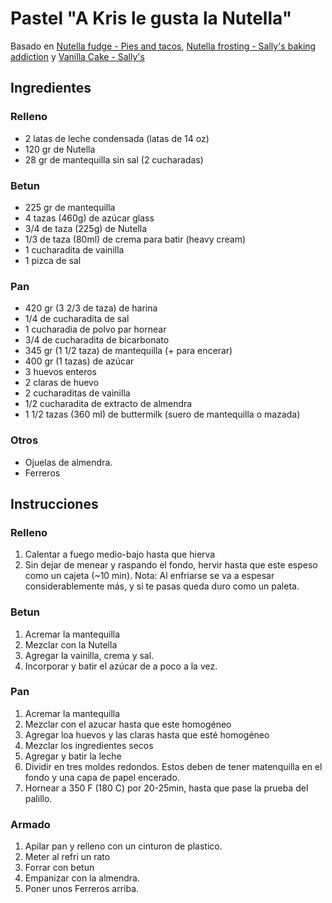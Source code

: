 # Pastel "A Kris le gusta la Nutella"

Basado en [Nutella fudge - Pies and tacos](https://www.piesandtacos.com/nutella-fudge/), [Nutella frosting - Sally's baking addiction](https://sallysbakingaddiction.com/nutella-frosting/) y [Vanilla Cake - Sally's](https://sallysbakingaddiction.com/vanilla-cake/)

## Ingredientes

### Relleno
- 2 latas de leche condensada (latas de 14 oz)
- 120 gr de Nutella
- 28 gr de mantequilla sin sal (2 cucharadas)

### Betun
- 225 gr de mantequilla
- 4 tazas (460g) de azúcar glass
- 3/4 de taza (225g) de Nutella
- 1/3 de taza (80ml) de crema para batir (heavy cream)
- 1 cucharadita de vainilla
- 1 pizca de sal

### Pan
- 420 gr (3 2/3 de taza) de harina
- 1/4 de cucharadita de sal
- 1 cucharadia de polvo par hornear
- 3/4 de cucharadita de bicarbonato
- 345 gr (1 1/2 taza) de mantequilla (+ para encerar)
- 400 gr (1 tazas) de azúcar
- 3 huevos enteros
- 2 claras de huevo
- 2 cucharaditas de vainilla
- 1/2 cucharadita de extracto de almendra
- 1 1/2 tazas (360 ml) de buttermilk (suero de mantequilla o mazada)

### Otros
- Ojuelas de almendra.
- Ferreros

## Instrucciones

### Relleno

1. Calentar a fuego medio-bajo hasta que hierva
2. Sin dejar de menear y raspando el fondo, hervir hasta que este espeso como un cajeta (~10 min). Nota: Al enfriarse se va a espesar considerablemente más, y si te pasas queda duro como un paleta.

### Betun
1. Acremar la mantequilla
2. Mezclar con la Nutella
3. Agregar la vainilla, crema y sal.
4. Incorporar y batir el azúcar de a poco a la vez. 

### Pan
1. Acremar la mantequilla
2. Mezclar con el azucar hasta que este homogéneo
3. Agregar loa huevos y las claras hasta que esté homogéneo
4. Mezclar los ingredientes secos
5. Agregar y batir la leche
6. Dividir en tres moldes redondos. Estos deben de tener matenquilla en el fondo y una capa de papel encerado.
7. Hornear a 350 F (180 C) por 20-25min, hasta que pase la prueba del palillo.

### Armado
1. Apilar pan y relleno con un cinturon de plastico.
2. Meter al refri un rato
3. Forrar con betun
4. Empanizar con la almendra.
5. Poner unos Ferreros arriba.
